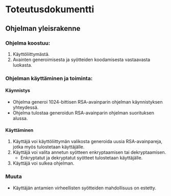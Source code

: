 # Toteutusdokumentti

## Ohjelman yleisrakenne

### Ohjelma koostuu:
1. Käyttöliittymästä.
2. Avainten generoimisesta ja syötteiden koodamisesta vastaavasta luokasta.

### Ohjelman käyttäminen ja toiminta:

#### Käynnistys

- Ohjelma generoi 1024-bittisen RSA-avainparin ohjelman käynnistyksen yhteydessä.
- Ohjelma tulostaa generoidun RSA-avainparin ohjelman suorituksen alussa.

#### Käyttäminen
1. Käyttäjä voi käyttöliittymän valikosta generoida uusia RSA-avainpareja, jotka myös tulostetaan käyttäjälle.
2. Käyttäjä voi valita annetun syötteen enkryptaamisen tai dekryptaamisen.
    - Enkryptatut ja dekryptatut syötteet tulostetaan käyttäjälle.
3. Käyttäjä voi sulkea ohjelman.

### Muuta
- Käyttäjän antamien virheellisten syötteiden mahdollisuus on estetty.
